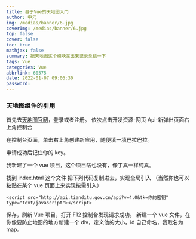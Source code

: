 ```yaml
---
title: 基于Vue的天地图入门
author: 中元
img: /medias/banner/6.jpg
coverImg: /medias/banner/6.jpg
top: false
cover: false
toc: true
mathjax: false
summary: 把天地图这个模块拿出来记录总结一下
tags: Vue
categories: Vue
abbrlink: 60575
date: 2022-01-07 09:06:30
password:
---
```


### 天地图组件的引用

首先去[天地图官网](https://www.tianditu.gov.cn/)，登录或者注册。
依次点击开发资源-网页 Api-新弹出页面右上角控制台

在控制台页面，单击右上角创建新应用，随便填一填巴拉巴拉。

申请成功后记住你的 key。

我新建了一个 vue 项目，这个项目啥也没有，像丁真一样纯真。

找到 index.html 这个文件 把下列代码复制进去，实现全局引入 （当然你也可以粘贴在某个 vue 页面上来实现按需引入）

`<script src="http://api.tianditu.gov.cn/api?v=4.0&tk=你的密钥" type="text/javascript"></script>`

保存，刷新 Vue 项目，打开 F12 控制台发现请求成功。
新建一个 vue 文件，在你像要防止地图的地方新建一个 div，定义他的大小，id 自己命名，我取名为 map。

<div class="bodyAll">
<div id="map" style="height:100%;width:100%"></div>
</div>
在 methods 书写 initMap()方法并在 mounted 里引用。别忘在 data return 里注入 map:{}

    methods: {
      initMap() {
        let T = window.T;//全局引入后T被注册到window里，在从这儿拿到T。T包含了天地图提供的各种方法等。
        this.map = new T.Map("map");
        this.map.centerAndZoom(new T.LngLat(112, 36), 7);//三个参数分别为经度，纬度，缩放等级。
      },
    },
    mounted() {
      this.initMap();
    },

芜湖~已经能加载出来啦。能加载出来就算成功^^\_

### 图层组件

可以用继承于 TControl 的 MapType 类来构造图层组件。示例代码的参数是个数组，如果什么都不传会有一个默认的图层系列。

以下这些图层都可以在官方的 api 里找到

    //添加切换地图图层的组件
    addCtrl() {
      var ctrl = new T.Control.MapType([
        {
          title: "地图",
          //地图控件上所要显示的图层名称
          icon: "http://api.tianditu.gov.cn/v4.0/image/map/maptype/vector.png",
          //地图控件上所要显示的图层图标（默认图标大小80x80）
          layer: TMAP_NORMAL_MAP, //地图类型对象，即MapType。
        },
        {
          title: "卫星",
          icon: "http://api.tianditu.gov.cn/v4.0/image/map/maptype/satellite.png",
          layer: TMAP_SATELLITE_MAP,
        },
        {
          title: "卫星混合",
          http: "http://api.tianditu.gov.cn/v4.0/image/map/maptype/satellitepoi.png",
          layer: TMAP_HYBRID_MAP,
        },
        {
          title: "地形",
          icon: " http://api.tianditu.gov.cn/v4.0/image/map/maptype/terrain.png",
          layer: TMAP_TERRAIN_MAP,
        },
        {
      title: "地形混合",
      icon: " http://api.tianditu.gov.cn/v4.0/image/map/maptype/terrainpoi.png",
          layer: TMAP_TERRAIN_HYBRID_MAP,
      },
    ]);
    this.map.addControl(ctrl);

### 获取地图中心坐标点

    getMapCenter() {
      this.$message(
        "地图中心坐标点:" +
          this.map.getCenter().getLng() +
          "," +
          this.map.getCenter().getLat()
      );
    },

### 获取地图缩放级别

    getMapZoom() {
      this.$message("地图缩放级别:" + this.map.getZoom());
    },

### 获取地图当前可视范围坐标

    getMapBounds() {
      let bs = this.map.getBounds(); //获取可视区域`
      let bssw = bs.getSouthWest(); //可视区域左下角`
      let bsne = bs.getNorthEast(); //可视区域右上角`
      this.$message(`
        "当前地图可视范围是:" +
          bssw.getLng() +
          "," +
          bssw.getLat() +
          "到" +
          bsne.getLng() +
          "," +
          bsne.getLat()
      );
    },

目前的这些 api 都可以从天地图官网找到，如果你需要要更多需求，官方也许也有现成的 api。建议先熟悉一下官方 api 再进行开发。

### 参考链接

- 天地图官网：https://www.tianditu.gov.cn/

